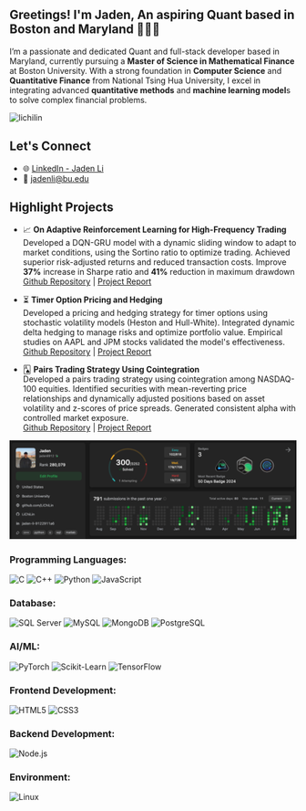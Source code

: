 ## Greetings! I'm Jaden, An aspiring Quant based in Boston and Maryland 🧑🏻‍💻 </h1>

I’m a passionate and dedicated Quant and full-stack developer based in Maryland, currently pursuing a **Master of Science in Mathematical Finance** at Boston University. With a strong foundation in **Computer Science** and **Quantitative Finance** from National Tsing Hua University, I excel in integrating advanced **quantitative methods** and **machine learning model**s to solve complex financial problems.</h3>

<p align="left"> <img src="https://komarev.com/ghpvc/?username=lichilin&label=Profile%20views&color=0e75b6&style=flat" alt="lichilin" /> </p>

## Let's Connect
- 🌐 [LinkedIn - Jaden Li](https://www.linkedin.com/in/jaden-li-9122911a6/)
- 📧 jadenli@bu.edu

## Highlight Projects
- 📈 **On Adaptive Reinforcement Learning for High-Frequency Trading**  
  Developed a DQN-GRU model with a dynamic sliding window to adapt to market conditions, using the Sortino ratio to optimize trading. Achieved superior risk-adjusted returns and reduced transaction costs. Improve **37%** increase in Sharpe ratio and **41%** reduction in maximum drawdown
  [Github Repository](https://github.com/LiChiLin/On-Adaptive-Reinforcement-Learning-in-High-Frequency-Trading) | [Project Report](https://github.com/LiChiLin/On-Adaptive-Reinforcement-Learning-in-High-Frequency-Trading/blob/main/On-Adaptive-Reinforcement-Learning-in-High-Frequency-Trading.pdf)

- ⏳ **Timer Option Pricing and Hedging**  
  Developed a pricing and hedging strategy for timer options using stochastic volatility models (Heston and Hull-White). Integrated dynamic delta hedging to manage risks and optimize portfolio value. Empirical studies on AAPL and JPM stocks validated the model's effectiveness.  
  [Github Repository](https://github.com/LiChiLin/Timer-Option-Pricing-and-Hedging) | [Project Report](https://github.com/LiChiLin/Timer-Option-Pricing-and-Hedging/blob/main/docs/MF796%20Final%20Report.pdf)

- 🂡 **Pairs Trading Strategy Using Cointegration**  
  Developed a pairs trading strategy using cointegration among NASDAQ-100 equities. Identified securities with mean-reverting price relationships and dynamically adjusted positions based on asset volatility and z-scores of price spreads. Generated consistent alpha with controlled market exposure.  
 [Github Repository](https://github.com/LiChiLin/Cointegration-Alpha-A-NASDAQ-100-Pairs-Trading-Strategy/tree/main) | [Project Report](https://github.com/LiChiLin/Cointegration-Alpha-A-NASDAQ-100-Pairs-Trading-Strategy/blob/main/docs/Midterm%20Report.pdf)

![LeetCode Stats](https://github.com/LiChiLin/LiChiLin/blob/main/assets/leetcode.png)

### Programming Languages:
![C](https://img.shields.io/badge/C-%2300599C.svg?style=for-the-badge&logo=c&logoColor=white)
![C++](https://img.shields.io/badge/C++-%2300599C.svg?style=for-the-badge&logo=c%2B%2B&logoColor=white)
![Python](https://img.shields.io/badge/Python-%2314354C.svg?style=for-the-badge&logo=python&logoColor=white)
![JavaScript](https://img.shields.io/badge/JavaScript-%23F7DF1E.svg?style=for-the-badge&logo=javascript&logoColor=black)

### Database:
![SQL Server](https://img.shields.io/badge/Microsoft_SQL_Server-CC2927?style=for-the-badge&logo=microsoft-sql-server&logoColor=white)
![MySQL](https://img.shields.io/badge/MySQL-4479A1?style=for-the-badge&logo=mysql&logoColor=white)
![MongoDB](https://img.shields.io/badge/MongoDB-%2347A248.svg?style=for-the-badge&logo=mongodb&logoColor=white)
![PostgreSQL](https://img.shields.io/badge/PostgreSQL-%23336791.svg?style=for-the-badge&logo=postgresql&logoColor=white)

### AI/ML:
![PyTorch](https://img.shields.io/badge/PyTorch-%23EE4C2C.svg?style=for-the-badge&logo=pytorch&logoColor=white)
![Scikit-Learn](https://img.shields.io/badge/scikit_learn-%23F7931E.svg?style=for-the-badge&logo=scikit-learn&logoColor=white)
![TensorFlow](https://img.shields.io/badge/TensorFlow-%23FF6F00.svg?style=for-the-badge&logo=tensorflow&logoColor=white)

### Frontend Development:
![HTML5](https://img.shields.io/badge/HTML5-%23E34F26.svg?style=for-the-badge&logo=html5&logoColor=white)
![CSS3](https://img.shields.io/badge/CSS3-%231572B6.svg?style=for-the-badge&logo=css3&logoColor=white)

### Backend Development:
![Node.js](https://img.shields.io/badge/Node.js-%23339933.svg?style=for-the-badge&logo=nodedotjs&logoColor=white)

### Environment:
![Linux](https://img.shields.io/badge/Linux-%23FCC624.svg?style=for-the-badge&logo=linux&logoColor=black)
